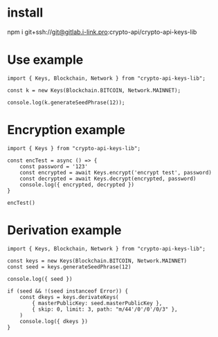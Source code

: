 # install

npm i git+ssh://git@gitlab.i-link.pro:crypto-api/crypto-api-keys-lib

# Use example
```
import { Keys, Blockchain, Network } from "crypto-api-keys-lib";

const k = new Keys(Blockchain.BITCOIN, Network.MAINNET);

console.log(k.generateSeedPhrase(12));
```

# Encryption example
```
import { Keys } from "crypto-api-keys-lib";

const encTest = async () => {
    const password = '123'
    const encrypted = await Keys.encrypt('encrypt test', password)
    const decrypted = await Keys.decrypt(encrypted, password)
    console.log({ encrypted, decrypted })
}

encTest()
```

# Derivation example
```
import { Keys, Blockchain, Network } from "crypto-api-keys-lib";

const keys = new Keys(Blockchain.BITCOIN, Network.MAINNET)
const seed = keys.generateSeedPhrase(12)

console.log({ seed })

if (seed && !(seed instanceof Error)) {
    const dkeys = keys.derivateKeys(
        { masterPublicKey: seed.masterPublicKey },
        { skip: 0, limit: 3, path: "m/44'/0'/0'/0/3" },
    )
    console.log({ dkeys })
}
```
